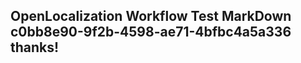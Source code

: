 <properties
ms.topic="hero-topic"
ms.test1="hero-topic"
ms.test2="test"/>

## OpenLocalization Workflow Test MarkDown c0bb8e90-9f2b-4598-ae71-4bfbc4a5a336 thanks!
<!--HONumber=Mar16_HO2-->
